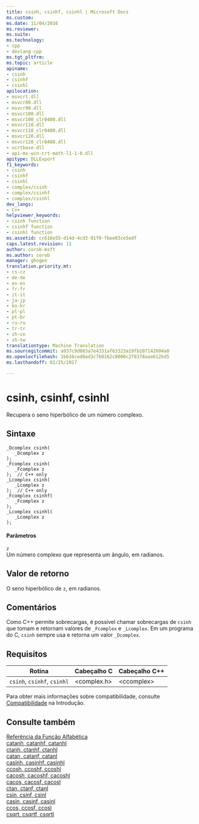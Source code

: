 ```yaml
---
title: csinh, csinhf, csinhl | Microsoft Docs
ms.custom: 
ms.date: 11/04/2016
ms.reviewer: 
ms.suite: 
ms.technology:
- cpp
- devlang-cpp
ms.tgt_pltfrm: 
ms.topic: article
apiname:
- csinh
- csinhf
- csinhl
apilocation:
- msvcrt.dll
- msvcr80.dll
- msvcr90.dll
- msvcr100.dll
- msvcr100_clr0400.dll
- msvcr110.dll
- msvcr110_clr0400.dll
- msvcr120.dll
- msvcr120_clr0400.dll
- ucrtbase.dll
- api-ms-win-crt-math-l1-1-0.dll
apitype: DLLExport
f1_keywords:
- csinh
- csinhf
- csinhl
- complex/csinh
- complex/csinhf
- complex/csinhl
dev_langs:
- C++
helpviewer_keywords:
- csinh function
- csinhf function
- csinhl function
ms.assetid: cc616e55-d14d-4cd3-91f0-fbee03ce5edf
caps.latest.revision: 11
author: corob-msft
ms.author: corob
manager: ghogen
translation.priority.mt:
- cs-cz
- de-de
- es-es
- fr-fr
- it-it
- ja-jp
- ko-kr
- pl-pl
- pt-br
- ru-ru
- tr-tr
- zh-cn
- zh-tw
translationtype: Machine Translation
ms.sourcegitcommit: a937c9d083a7e4331af63323a19fb207142604a0
ms.openlocfilehash: 1bb16ced0ad3c7b0162c8000c2f8378aae612bd5
ms.lasthandoff: 02/25/2017

---
```

# <a name="csinh-csinhf-csinhl"></a>csinh, csinhf, csinhl
Recupera o seno hiperbólico de um número complexo.  
  
## <a name="syntax"></a>Sintaxe  
  
```  
_Dcomplex csinh(   
   _Dcomplex z   
);  
_Fcomplex csinh(   
   _Fcomplex z   
);  // C++ only  
_Lcomplex csinh(   
   _Lcomplex z   
);  // C++ only  
_Fcomplex csinhf(   
   _Fcomplex z   
);  
_Lcomplex csinhl(   
   _Lcomplex z   
);  
```  
  
#### <a name="parameters"></a>Parâmetros  
 `z`  
 Um número complexo que representa um ângulo, em radianos.  
  
## <a name="return-value"></a>Valor de retorno  
 O seno hiperbólico de `z`, em radianos.  
  
## <a name="remarks"></a>Comentários  
 Como C++ permite sobrecargas, é possível chamar sobrecargas de `csinh` que tomam e retornam valores de `_Fcomplex` e `_Lcomplex`. Em um programa do C, `csinh` sempre usa e retorna um valor `_Dcomplex`.  
  
## <a name="requirements"></a>Requisitos  
  
|Rotina|Cabeçalho C|Cabeçalho C++|  
|-------------|--------------|------------------|  
|`csinh`,               `csinhf`, `csinhl`|\<complex.h>|\<ccomplex>|  
  
 Para obter mais informações sobre compatibilidade, consulte [Compatibilidade](../../c-runtime-library/compatibility.md) na Introdução.  
  
## <a name="see-also"></a>Consulte também  
 [Referência da Função Alfabética](../../c-runtime-library/reference/crt-alphabetical-function-reference.md)   
 [catanh, catanhf, catanhl](../../c-runtime-library/reference/catanh-catanhf-catanhl.md)   
 [ctanh, ctanhf, ctanhl](../../c-runtime-library/reference/ctanh-ctanhf-ctanhl.md)   
 [catan, catanf, catanl](../../c-runtime-library/reference/catan-catanf-catanl.md)   
 [casinh, casinhf, casinhl](../../c-runtime-library/reference/casinh-casinhf-casinhl.md)   
 [ccosh, ccoshf, ccoshl](../../c-runtime-library/reference/ccosh-ccoshf-ccoshl.md)   
 [cacosh, cacoshf, cacoshl](../../c-runtime-library/reference/cacosh-cacoshf-cacoshl.md)   
 [cacos, cacosf, cacosl](../../c-runtime-library/reference/cacos-cacosf-cacosl.md)   
 [ctan, ctanf, ctanl](../../c-runtime-library/reference/ctan-ctanf-ctanl.md)   
 [csin, csinf, csinl](../../c-runtime-library/reference/csin-csinf-csinl.md)   
 [casin, casinf, casinl](../../c-runtime-library/reference/casin-casinf-casinl.md)   
 [ccos, ccosf, ccosl](../../c-runtime-library/reference/ccos-ccosf-ccosl.md)   
 [csqrt, csqrtf, csqrtl](../../c-runtime-library/reference/csqrt-csqrtf-csqrtl.md)
